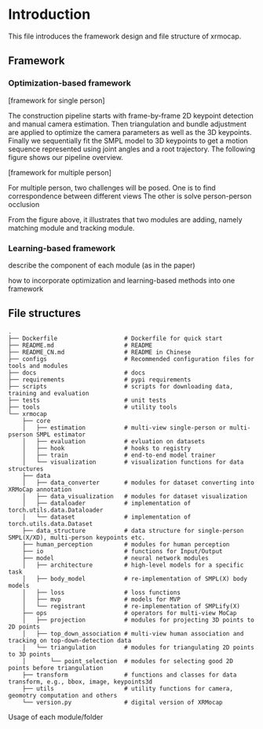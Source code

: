 # Introduction

This file introduces the framework design and file structure of xrmocap.


## Framework

### Optimization-based framework

[framework for single person]

The construction pipeline starts with frame-by-frame 2D keypoint detection and manual camera estimation. Then triangulation and bundle adjustment are applied to optimize the camera parameters as well as the 3D keypoints. Finally we sequentially fit the SMPL model to 3D keypoints to get a motion sequence represented using joint angles and a root trajectory. The following figure shows our pipeline overview.

[framework for multiple person]

For multiple person, two challenges will be posed.
One is to find correspondence between different views
The other is solve person-person occlusion

From the figure above, it illustrates that two modules are adding, namely matching module and tracking module.

### Learning-based framework

describe the component of each module (as in the paper)

how to incorporate optimization and learning-based methods into one framework



## File structures

```text
.
├── Dockerfile                   # Dockerfile for quick start
├── README.md                    # README
├── README_CN.md                 # README in Chinese
├── configs                      # Recommended configuration files for tools and modules
├── docs                         # docs
├── requirements                 # pypi requirements
├── scripts                      # scripts for downloading data, training and evaluation
├── tests                        # unit tests
├── tools                        # utility tools
└── xrmocap
    ├── core
    │   ├── estimation           # multi-view single-person or multi-pserson SMPL estimator
    │   ├── evaluation           # evluation on datasets
    │   ├── hook                 # hooks to registry
    │   ├── train                # end-to-end model trainer
    │   └── visualization        # visualization functions for data structures
    ├── data
    │   ├── data_converter       # modules for dataset converting into XRMoCap annotation
    │   ├── data_visualization   # modules for dataset visualization
    │   ├── dataloader           # implementation of torch.utils.data.Dataloader
    │   └── dataset              # implementation of torch.utils.data.Dataset
    ├── data_structure           # data structure for single-person SMPL(X/XD), multi-person keypoints etc.
    ├── human_perception         # modules for human perception
    ├── io                       # functions for Input/Output
    ├── model                    # neural network modules
    │   ├── architecture         # high-level models for a specific task
    │   ├── body_model           # re-implementation of SMPL(X) body models
    │   ├── loss                 # loss functions
    │   ├── mvp                  # models for MVP
    │   └── registrant           # re-implementation of SMPLify(X)
    ├── ops                      # operators for multi-view MoCap
    │   ├── projection           # modules for projecting 3D points to 2D points
    │   ├── top_down_association # multi-view human association and tracking on top-down-detection data
    │   └── triangulation        # modules for triangulating 2D points to 3D points
    │       └── point_selection  # modules for selecting good 2D points before triangulation
    ├── transform                # functions and classes for data transform, e.g., bbox, image, keypoints3d
    ├── utils                    # utility functions for camera, geomotry computation and others
    └── version.py               # digital version of XRMocap

```


Usage of each module/folder
